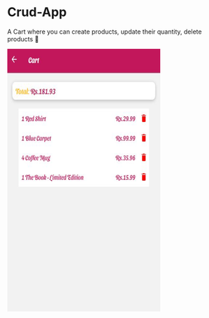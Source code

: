 # Crud-App
A Cart where you can create products, update their quantity, delete products :shopping_cart:

<img src = "images/ss1.JPG" align = "center" width = "350px"  height = "600px">

